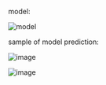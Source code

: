 model:



![model](https://github.com/2001-hagar/NLP/assets/104576755/938cf4b2-6035-4cff-8845-50a13157d5b4)



sample of model prediction:



![image](https://github.com/2001-hagar/NLP/assets/104576755/da2ad170-9021-4967-869a-ae4a6cc78f23)


![image](https://github.com/2001-hagar/NLP/assets/104576755/f16a688e-bde1-43d2-adcc-541286dbca70)

